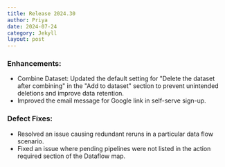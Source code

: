 ```yaml
---
title: Release 2024.30
author: Priya
date: 2024-07-24
category: Jekyll
layout: post
---
```

### Enhancements:
* Combine Dataset: Updated the default setting for "Delete the dataset after combining" in the "Add to dataset" section to prevent unintended deletions and improve data retention.
* Improved the email message for Google link in self-serve sign-up.

### Defect Fixes:
* Resolved an issue causing redundant reruns in a particular data flow scenario.
* Fixed an issue where pending pipelines were not listed in the action required section of the Dataflow map.